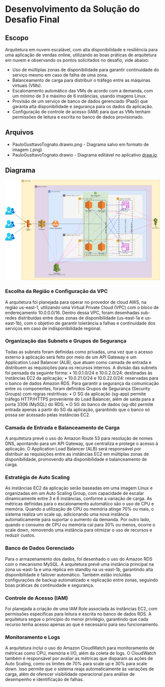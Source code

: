 # Desenvolvimento da Solução do Desafio Final

## Escopo

Arquitetura em nuvem escalável, com alta disponibilidade e resiliência para uma aplicação de vendas online, utilizando as boas práticas de arquitetura em nuvem e observando os pontos solicitados no desafio, vide abaixo:
- Uso de múltiplas zonas de disponibilidade para garantir continuidade do serviço mesmo em caso de falha de uma zona.
- Balanceamento de carga para distribuir o tráfego entre as máquinas virtuais (VMs).
- Escalonamento automático das VMs de acordo com a demanda, com um mínimo de 3 e máximo de 6 instâncias, usando imagens Linux.
- Provisão de um serviço de banco de dados gerenciado (PaaS) que garanta alta disponibilidade e segurança para os dados da aplicação.
- Configuração de controle de acesso (IAM) para que as VMs tenham permissões de leitura e escrita no banco de dados provisionado.

## Arquivos


- PauloGusttavoTognato.drawio.png - Diagrama salvo em formato de imagem (.png)
- PauloGusttavoTognato.drawio - Diagrama editável no aplicativo [draw.io](https://www.drawio.com/).

## Diagrama

![Diagrama de Paulo Gustavo Tognato](PauloGusttavoTognato.drawio.png)

### Escolha da Região e Configuração da VPC
A arquitetura foi planejada para operar no provedor de cloud AWS, na região us-east-1, utilizando uma Virtual Private Cloud (VPC) com o bloco de endereçamento 10.0.0.0/16. Dentro dessa VPC, foram desenhadas sub-redes distribuídas entre duas zonas de disponibilidade (us-east-1a e us-east-1b), com o objetivo de garantir tolerância a falhas e continuidade dos serviços em caso de indisponibilidade regional.
### Organização das Subnets e Grupos de Segurança
Todas as subnets foram definidas como privadas, uma vez que o acesso externo à aplicação será feito por meio de um API Gateway e um Application Load Balancer (ALB), que atuam como camada de entrada e distribuem as requisições para os recursos internos.
A divisão das subnets foi pensada da seguinte forma:
•	10.0.1.0/24 e 10.0.2.0/24: destinadas às instâncias EC2 da aplicação;
•	10.0.21.0/24 e 10.0.22.0/24: reservadas para o banco de dados Amazon RDS.
Para garantir a segurança da comunicação entre os componentes, foram definidos Grupos de Segurança (Security Groups) com regras restritivas:
•	O SG da aplicação (sg-app) permite tráfego HTTP/HTTPS proveniente do Load Balancer, além de saída para a porta 3306 (MySQL) do RDS;
•	O SG do banco de dados (sg-db) permite entrada apenas a partir do SG da aplicação, garantindo que o banco só possa ser acessado pelas instâncias EC2.
### Camada de Entrada e Balanceamento de Carga
A arquitetura prevê o uso do Amazon Route 53 para resolução de nomes DNS, apontando para um API Gateway, que centraliza e protege o acesso à aplicação. O Application Load Balancer (ALB) será responsável por distribuir as requisições entre as instâncias EC2 em múltiplas zonas de disponibilidade, promovendo alta disponibilidade e balanceamento de carga.
### Estratégia de Auto Scaling
As instâncias EC2 da aplicação serão baseadas em uma imagem Linux e organizadas em um Auto Scaling Group, com capacidade de escalar dinamicamente entre 3 e 6 instâncias, conforme a variação de carga.
As métricas definidas para o escalonamento automático são o uso de CPU e memória. Quando a utilização de CPU ou memória atinge 70% ou mais, o sistema realiza um scale up, adicionando uma nova instância automaticamente para suportar o aumento da demanda. Por outro lado, quando o consumo de CPU ou memória cai para 30% ou menos, ocorre o scale down, removendo uma instância para otimizar o uso de recursos e reduzir custos.
### Banco de Dados Gerenciado
Para o armazenamento dos dados, foi desenhado o uso do Amazon RDS com o mecanismo MySQL. A arquitetura prevê uma instância principal na zona us-east-1a e uma réplica em standby na us-east-1b, garantindo alta disponibilidade e failover automático. Também estão incluídas configurações de backup automatizado e replicação entre zonas, seguindo boas práticas de continuidade e segurança.
### Controle de Acesso (IAM)
Foi planejada a criação de uma IAM Role associada às instâncias EC2, com permissões específicas para leitura e escrita no banco de dados RDS. A arquitetura segue o princípio do menor privilégio, garantindo que cada recurso tenha acesso apenas ao que é necessário para seu funcionamento.
### Monitoramento e Logs
A arquitetura inclui o uso do Amazon CloudWatch para monitoramento de métricas como CPU, memória e I/O, além da coleta de logs. O CloudWatch também é responsável por avaliar as métricas que disparam as ações de Auto Scaling, como os limites de 70% para scale up e 30% para scale down. Isso permite que o sistema reaja automaticamente às variações de carga, além de oferecer visibilidade operacional para análise de desempenho e identificação de falhas.
